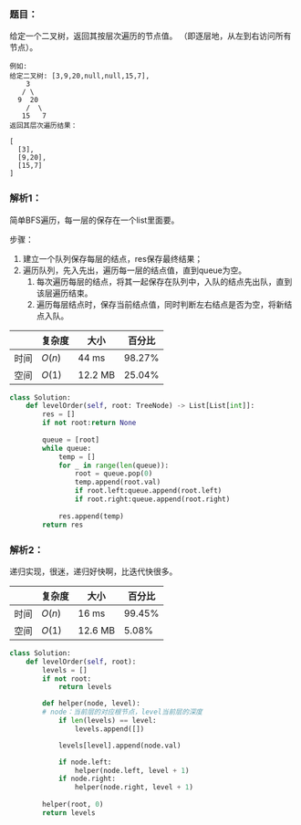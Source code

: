 ### 题目：

给定一个二叉树，返回其按层次遍历的节点值。 （即逐层地，从左到右访问所有节点）。
```
例如:
给定二叉树: [3,9,20,null,null,15,7],
    3
   / \
  9  20
    /  \
   15   7
返回其层次遍历结果：

[
  [3],
  [9,20],
  [15,7]
]
```

### 解析1：
简单BFS遍历，每一层的保存在一个list里面要。

步骤：
1. 建立一个队列保存每层的结点，res保存最终结果；
2. 遍历队列，先入先出，遍历每一层的结点值，直到queue为空。
   1. 每次遍历每层的结点，将其一起保存在队列中，入队的结点先出队，直到该层遍历结束。
   2. 遍历每层结点时，保存当前结点值，同时判断左右结点是否为空，将新结点入队。

|  |复杂度|大小|百分比|
|--|--|--|--|
|时间|$O(n)$|44 ms|98.27%|
|空间|$O(1)$|12.2 MB|25.04%|


```python
class Solution:
    def levelOrder(self, root: TreeNode) -> List[List[int]]:
        res = []
        if not root:return None
        
        queue = [root]
        while queue:
            temp = []
            for _ in range(len(queue)):
                root = queue.pop(0)
                temp.append(root.val)
                if root.left:queue.append(root.left)
                if root.right:queue.append(root.right)
                
            res.append(temp)
        return res
```

### 解析2：
递归实现，很迷，递归好快啊，比迭代快很多。

|  |复杂度|大小|百分比|
|--|--|--|--|
|时间|$O(n)$|16 ms|99.45%|
|空间|$O(1)$|12.6 MB|5.08%|


```python
class Solution:
    def levelOrder(self, root):
        levels = []
        if not root:
            return levels

        def helper(node, level):
        # node：当前层的对应根节点，level当前层的深度
            if len(levels) == level:
                levels.append([])

            levels[level].append(node.val)

            if node.left:
                helper(node.left, level + 1)
            if node.right:
                helper(node.right, level + 1)
            
        helper(root, 0)
        return levels
```


